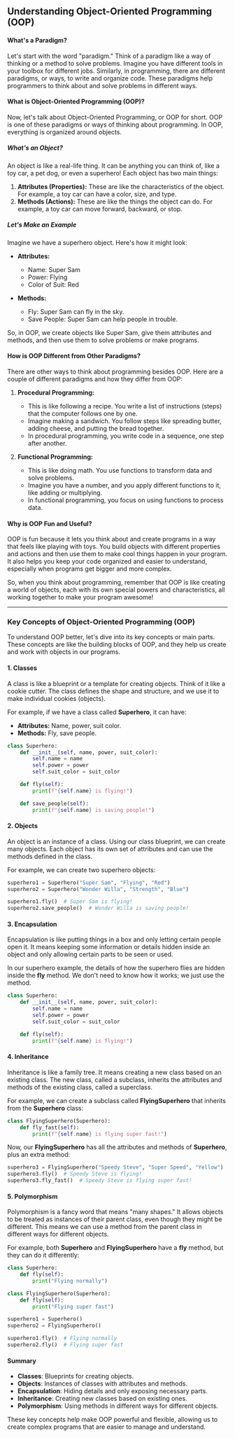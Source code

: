 ## **Understanding Object-Oriented Programming (OOP)**

#### What's a Paradigm?

Let's start with the word "paradigm." Think of a paradigm like a way of thinking or a method to solve problems. Imagine you have different tools in your toolbox for different jobs. Similarly, in programming, there are different paradigms, or ways, to write and organize code. These paradigms help programmers to think about and solve problems in different ways.

#### What is Object-Oriented Programming (OOP)?

Now, let's talk about Object-Oriented Programming, or OOP for short. OOP is one of these paradigms or ways of thinking about programming. In OOP, everything is organized around objects.

##### What's an Object?

An object is like a real-life thing. It can be anything you can think of, like a toy car, a pet dog, or even a superhero! Each object has two main things:

1. **Attributes (Properties):** These are like the characteristics of the object. For example, a toy car can have a color, size, and type.
2. **Methods (Actions):** These are like the things the object can do. For example, a toy car can move forward, backward, or stop.

##### Let's Make an Example

Imagine we have a superhero object. Here's how it might look:

- **Attributes:**

  - Name: Super Sam
  - Power: Flying
  - Color of Suit: Red

- **Methods:**
  - Fly: Super Sam can fly in the sky.
  - Save People: Super Sam can help people in trouble.

So, in OOP, we create objects like Super Sam, give them attributes and methods, and then use them to solve problems or make programs.

#### How is OOP Different from Other Paradigms?

There are other ways to think about programming besides OOP. Here are a couple of different paradigms and how they differ from OOP:

1. **Procedural Programming:**

   - This is like following a recipe. You write a list of instructions (steps) that the computer follows one by one.
   - Imagine making a sandwich. You follow steps like spreading butter, adding cheese, and putting the bread together.
   - In procedural programming, you write code in a sequence, one step after another.

2. **Functional Programming:**
   - This is like doing math. You use functions to transform data and solve problems.
   - Imagine you have a number, and you apply different functions to it, like adding or multiplying.
   - In functional programming, you focus on using functions to process data.

#### Why is OOP Fun and Useful?

OOP is fun because it lets you think about and create programs in a way that feels like playing with toys. You build objects with different properties and actions and then use them to make cool things happen in your program. It also helps you keep your code organized and easier to understand, especially when programs get bigger and more complex.

So, when you think about programming, remember that OOP is like creating a world of objects, each with its own special powers and characteristics, all working together to make your program awesome!

---

### Key Concepts of Object-Oriented Programming (OOP)

To understand OOP better, let's dive into its key concepts or main parts. These concepts are like the building blocks of OOP, and they help us create and work with objects in our programs.

#### 1. Classes

A class is like a blueprint or a template for creating objects. Think of it like a cookie cutter. The class defines the shape and structure, and we use it to make individual cookies (objects).

For example, if we have a class called **Superhero**, it can have:

- **Attributes:** Name, power, suit color.
- **Methods:** Fly, save people.

```python
class Superhero:
    def __init__(self, name, power, suit_color):
        self.name = name
        self.power = power
        self.suit_color = suit_color

    def fly(self):
        print(f"{self.name} is flying!")

    def save_people(self):
        print(f"{self.name} is saving people!")
```

#### 2. Objects

An object is an instance of a class. Using our class blueprint, we can create many objects. Each object has its own set of attributes and can use the methods defined in the class.

For example, we can create two superhero objects:

```python
superhero1 = Superhero("Super Sam", "Flying", "Red")
superhero2 = Superhero("Wonder Willa", "Strength", "Blue")

superhero1.fly()  # Super Sam is flying!
superhero2.save_people()  # Wonder Willa is saving people!
```

#### 3. Encapsulation

Encapsulation is like putting things in a box and only letting certain people open it. It means keeping some information or details hidden inside an object and only allowing certain parts to be seen or used.

In our superhero example, the details of how the superhero flies are hidden inside the **fly** method. We don't need to know how it works; we just use the method.

```python
class Superhero:
    def __init__(self, name, power, suit_color):
        self.name = name
        self.power = power
        self.suit_color = suit_color

    def fly(self):
        print(f"{self.name} is flying!")
```

#### 4. Inheritance

Inheritance is like a family tree. It means creating a new class based on an existing class. The new class, called a subclass, inherits the attributes and methods of the existing class, called a superclass.

For example, we can create a subclass called **FlyingSuperhero** that inherits from the **Superhero** class:

```python
class FlyingSuperhero(Superhero):
    def fly_fast(self):
        print(f"{self.name} is flying super fast!")
```

Now, our **FlyingSuperhero** has all the attributes and methods of **Superhero**, plus an extra method:

```python
superhero3 = FlyingSuperhero("Speedy Steve", "Super Speed", "Yellow")
superhero3.fly()  # Speedy Steve is flying!
superhero3.fly_fast()  # Speedy Steve is flying super fast!
```

#### 5. Polymorphism

Polymorphism is a fancy word that means "many shapes." It allows objects to be treated as instances of their parent class, even though they might be different. This means we can use a method from the parent class in different ways for different objects.

For example, both **Superhero** and **FlyingSuperhero** have a **fly** method, but they can do it differently:

```python
class Superhero:
    def fly(self):
        print("Flying normally")

class FlyingSuperhero(Superhero):
    def fly(self):
        print("Flying super fast")

superhero1 = Superhero()
superhero2 = FlyingSuperhero()

superhero1.fly()  # Flying normally
superhero2.fly()  # Flying super fast
```

#### Summary

- **Classes**: Blueprints for creating objects.
- **Objects**: Instances of classes with attributes and methods.
- **Encapsulation**: Hiding details and only exposing necessary parts.
- **Inheritance**: Creating new classes based on existing ones.
- **Polymorphism**: Using methods in different ways for different objects.

These key concepts help make OOP powerful and flexible, allowing us to create complex programs that are easier to manage and understand.
